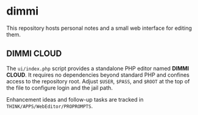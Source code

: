 # dimmi

This repository hosts personal notes and a small web interface for editing them.

## DIMMI CLOUD

The `ui/index.php` script provides a standalone PHP editor named **DIMMI CLOUD**.
It requires no dependencies beyond standard PHP and confines access to the
repository root. Adjust `$USER`, `$PASS`, and `$ROOT` at the top of the file to
configure login and the jail path.

Enhancement ideas and follow-up tasks are tracked in
`THINK/APPS/WebEditor/PROPROMPTS`.
